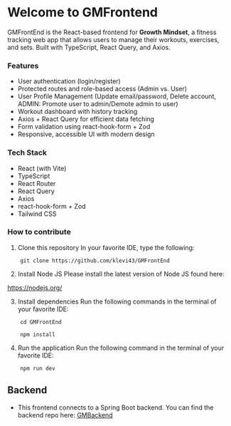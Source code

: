 # Welcome to GMFrontend

GMFrontEnd is the React-based frontend for **Growth Mindset**, a fitness tracking web app that allows users to manage their workouts, exercises, and sets. Built with TypeScript, React Query, and Axios.

### Features

- User authentication (login/register)
- Protected routes and role-based access (Admin vs. User)
- User Profile Management (Update email/password, Delete account, ADMIN: Promote user to admin/Demote admin to user)
- Workout dashboard with history tracking
- Axios + React Query for efficient data fetching
- Form validation using react-hook-form + Zod
- Responsive, accessible UI with modern design

### Tech Stack

- React (with Vite)
- TypeScript
- React Router
- React Query
- Axios
- react-hook-form + Zod
- Tailwind CSS

### How to contribute

1. Clone this repository
   In your favorite IDE, type the following:

```
    git clone https://github.com/klevi43/GMFrontEnd

```

2. Install Node JS
   Please install the latest version of Node JS found here:

https://nodejs.org/

3. Install dependencies
   Run the following commands in the terminal of your favorite IDE:

```
    cd GMFrontEnd
```

```
    npm install
```

4. Run the application
   Run the following command in the terminal of your favorite IDE:

```
    npm run dev
```

## Backend

- This frontend connects to a Spring Boot
  backend. You can find the backend repo here:
  [GMBackend](https://github.com/klevi43/GMBackend)
